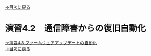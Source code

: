 [→目次に戻る](/README.md)
<br>
# 演習4.2　通信障害からの復旧自動化




[→演習4.3 ファームウェアアップデートの自動化](/4.3-automation_of_firmware_update.md)  
[→目次に戻る](/README.md)
